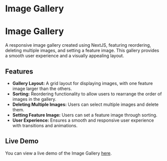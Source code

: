 
# Image Gallery

# Image Gallery

A responsive image gallery created using NextJS, featuring reordering, deleting multiple images, and setting a feature image. This gallery provides a smooth user experience and a visually appealing layout.

## Features

- **Gallery Layout:** A grid layout for displaying images, with one feature image larger than the others.
- **Sorting:** Reordering functionality to allow users to rearrange the order of images in the gallery.
- **Deleting Multiple Images:** Users can select multiple images and delete them.
- **Setting Feature Image:** Users can set a feature image through sorting.
- **User Experience:** Ensures a smooth and responsive user experience with transitions and animations.

## Live Demo

You can view a live demo of the Image Gallery [here](#https://main--elegant-narwhal-7aa883.netlify.app).
